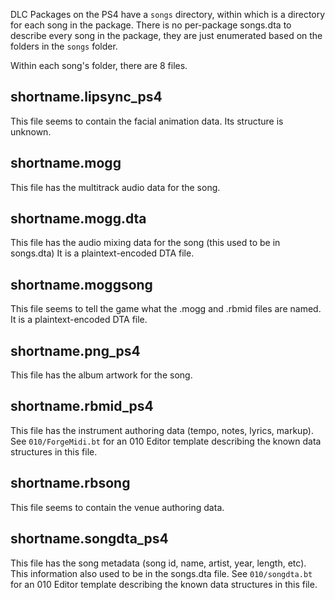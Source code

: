DLC Packages on the PS4 have a `songs` directory, within which is a directory
for each song in the package. There is no per-package songs.dta to describe
every song in the package, they are just enumerated based on the folders in the
`songs` folder.

Within each song's folder, there are 8 files.

## shortname.lipsync_ps4
This file seems to contain the facial animation data. Its structure is unknown.

## shortname.mogg
This file has the multitrack audio data for the song.

## shortname.mogg.dta
This file has the audio mixing data for the song (this used to be in songs.dta)
It is a plaintext-encoded DTA file.

## shortname.moggsong
This file seems to tell the game what the .mogg and .rbmid files are named. It
is a plaintext-encoded DTA file.

## shortname.png_ps4
This file has the album artwork for the song.

## shortname.rbmid_ps4
This file has the instrument authoring data (tempo, notes, lyrics, markup).
See `010/ForgeMidi.bt` for an 010 Editor template describing the known data structures in this file.

## shortname.rbsong
This file seems to contain the venue authoring data.

## shortname.songdta_ps4
This file has the song metadata (song id, name, artist, year, length, etc).
This information also used to be in the songs.dta file.
See `010/songdta.bt` for an 010 Editor template describing the known data structures in this file.